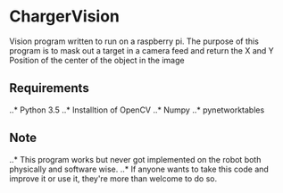 # ChargerVision

Vision program written to run on a raspberry pi. The purpose of this program is to mask out a target in a camera feed and return the X and Y Position of the center of the object in the image

## Requirements
..* Python 3.5
..* Installtion of OpenCV
..* Numpy
..* pynetworktables

## Note
..* This program works but never got implemented on the robot both physically and software wise.
..* If anyone wants to take this code and improve it or use it, they're more than welcome to do so.
